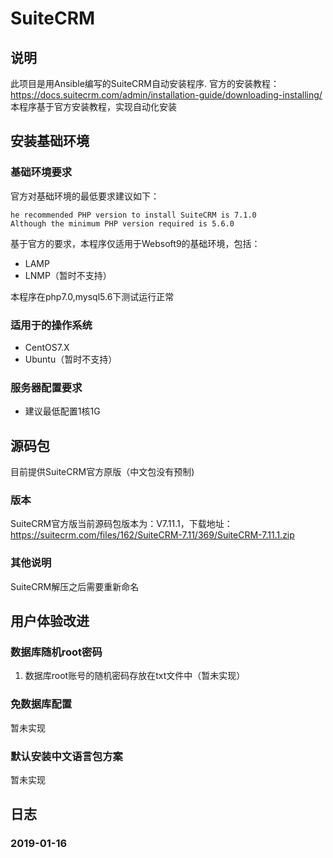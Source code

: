 # SuiteCRM

## 说明
此项目是用Ansible编写的SuiteCRM自动安装程序.
官方的安装教程：https://docs.suitecrm.com/admin/installation-guide/downloading-installing/
本程序基于官方安装教程，实现自动化安装

## 安装基础环境

### 基础环境要求

官方对基础环境的最低要求建议如下：
~~~
he recommended PHP version to install SuiteCRM is 7.1.0 
Although the minimum PHP version required is 5.6.0
~~~

基于官方的要求，本程序仅适用于Websoft9的基础环境，包括：

* LAMP
* LNMP（暂时不支持）

本程序在php7.0,mysql5.6下测试运行正常

### 适用于的操作系统

* CentOS7.X
* Ubuntu（暂时不支持）

### 服务器配置要求

* 建议最低配置1核1G


## 源码包

目前提供SuiteCRM官方原版（中文包没有预制)


### 版本
SuiteCRM官方版当前源码包版本为：V7.11.1，下载地址：https://suitecrm.com/files/162/SuiteCRM-7.11/369/SuiteCRM-7.11.1.zip

### 其他说明
SuiteCRM解压之后需要重新命名


## 用户体验改进

### 数据库随机root密码
1. 数据库root账号的随机密码存放在txt文件中（暂未实现）


### 免数据库配置

暂未实现


### 默认安装中文语言包方案

暂未实现


## 日志
### 2019-01-16
